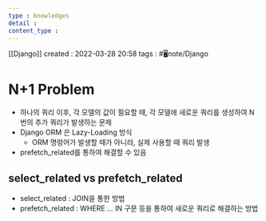 ```yaml
---
type : knowledges
detail : 
content_type :
---
```


[[Django]]
created : 2022-03-28 20:58
tags : #🖥️note/Django 

# N+1 Problem
- 하나의 쿼리 이후, 각 모델의 값이 필요할 때, 각 모델에 새로운 쿼리를 생성하여 N번의 추가 쿼리가 발생하는 문제
- Django ORM 은 Lazy-Loading 방식
	- ORM 명령어가 발생할 때가 아니라, 실제 사용할 때 쿼리 발생
- prefetch_related를 통하여 해결할 수 있음

## select_related vs prefetch_related
- select_related : JOIN을 통한 방법
- prefetch_related : WHERE … IN 구문 등을 통하여 새로운 쿼리로 해결하는 방법
